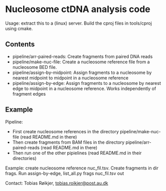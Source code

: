 # Nucleosome ctDNA analysis code
Usage: extract this to a (linux) server. Build the cproj files in tools/cproj using cmake.

## Contents
 - pipeline/arr-paired-reads: Create fragments from paired DNA reads
 - pipeline/make-nuc-file: Create a nucleosome reference file from a nucleosome
BED file.
 - pipeline/assign-by-midpoint: Assign fragments to a nucleosome by nearest
midpoint to midpoint in a nucleosome reference
 - pipeline/assign-by-edge: Assign fragments to a nucleosome by nearest edge to
midpoint in a nucleosome reference. Works independently of fragment edges

## Example

Pipeline:
 - First create nucleosome references in the directory pipeline/make-nuc-file (read README.md in there)
 - Then create fragments from BAM files in the directory pipeline/arr-paired-reads (read README.md in there)
 - Then run one of the other pipielines (read README.md in their directories)

Example: create nucleosome reference nuc_fil.tsv. Create fragments in dir frags. Run assign-by-edge, list_all.py frags nuc_fil.tsv out

Contact: Tobias Røikjer, tobias.roikjer@post.au.dk
